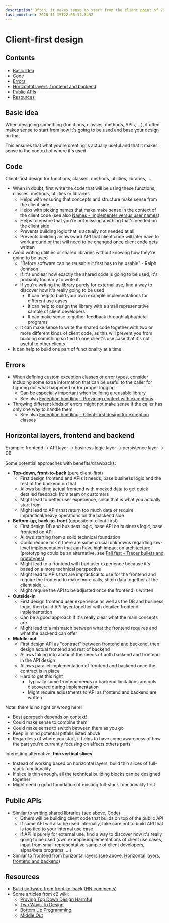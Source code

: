 ```yaml
---
description: Often, it makes sense to start from the client point of view
last_modified: 2020-11-15T22:06:37.349Z
---
```


# Client-first design

## Contents

-   [Basic idea](#basic-idea)
-   [Code](#code)
-   [Errors](#errors)
-   [Horizontal layers, frontend and backend](#horizontal-layers-frontend-and-backend)
-   [Public APIs](#public-apis)
-   [Resources](#resources)

## Basic idea

When designing something (functions, classes, methods, APIs, ...), it often makes sense to start from how it's going to be used and base your design on that

This ensures that what you're creating is actually useful and that it makes sense in the context of where it's used

## Code

Client-first design for functions, classes, methods, utilities, libraries, ...

-   When in doubt, first write the code that will be using these functions, classes, methods, utilities or libraries
    -   Helps with ensuring that concepts and structure make sense from the client side
    -   Helps with picking names that make make sense in the context of the client code (see also [Names - Implementer versus user names](../architecture-design/Names.md#implementer-versus-user-names))
    -   Helps to ensure that you're not missing anything that's needed on the client side
    -   Prevents building logic that is actually not needed at all
    -   Prevents building an awkward API that client code will later have to work around or that will need to be changed once client code gets written
-   Avoid writing utilities or shared libraries without knowing how they're going to be used
    -   "Before software can be reusable it first has to be usable" - Ralph Johnson
    -   If it's unclear how exactly the shared code is going to be used, it's probably too early to write it
    -   If you're writing the library purely for external use, find a way to discover how it's really going to be used
        -   It can help to build your own example implementations for different use cases
        -   It can help to design the library with a small representative sample of client developers
        -   It can make sense to gather feedback through alpha/beta programs
    -   It can make sense to write the shared code together with two or more different kinds of client code, as this will prevent you from building something so tied to one client's use case that it's not useful to other clients
-   It can help to build one part of functionality at a time

## Errors

-   When defining custom exception classes or error types, consider including some extra information that can be useful to the caller for figuring out what happened or for proper logging
    -   Can be especially important when building a reusable library
    -   See also [Exception handling - Providing context with exceptions](../architecture-design/Exception-handling.md#providing-context-with-exceptions)
-   Throwing different kinds of errors might not make sense if the caller has only one way to handle them
    -   See also [Exception handling - Client-first design for exception classes](../architecture-design/Exception-handling.md#client-first-design-for-exception-classes)

## Horizontal layers, frontend and backend

Example: frontend -> API layer -> business logic layer -> persistence layer -> DB

Some potential approaches with benefits/drawbacks:

-   **Top-down, front-to-back** (pure client-first)
    -   First design frontend and APIs it needs, base business logic and the rest of the backend on that
    -   Allows building actual frontend with mocked data to get quick detailed feedback from team or customers
    -   Might lead to better user experience, since that is what you actually start from
    -   Might lead to APIs that return too much data or require impractical/heavy operations on the backend side
-   **Bottom-up, back-to-front** (opposite of client-first)
    -   First design DB and business logic, base API on business logic, base frontend on API
    -   Allows starting from a solid technical foundation
    -   Could reduce risk if there are some crucial unknowns regarding low-level implementation that can have high impact on architecture (prototyping could be an alternative, see [Fail fast - Tracer bullets and prototypes](../mindset/Fail-fast.md#tracer-bullets-and-prototypes))
    -   Might lead to a frontend with bad user experience because it's based on a more technical perspective
    -   Might lead to APIs that are impractical to use for the frontend and require the frontend to make more calls, stitch data together at the client side, ...
    -   Might require the API to be adjusted once the frontend is written
-   **Outside-in**
    -   First design frontend user experience as well as the DB and business logic, then build API layer together with detailed frontend implementation
    -   Can be a good approach if it's really clear what the main concepts are
    -   Might lead to a mismatch between what the frontend requires and what the backend can offer
-   **Middle-out**
    -   First design API as "contract" between frontend and backend, then design actual frontend and rest of backend
    -   Allows taking into account the needs of both backend and frontend in the API design
    -   Allows parallel implementation of frontend and backend once the contract is in place
    -   Hard to get this right
        -   Typically some frontend needs or backend limitations are only discovered during implementation
        -   Might require adjustments to API as frontend and backend are written

Note: there is no right or wrong here!

-   Best approach depends on context!
-   Could make sense to combine them
-   Could make sense to switch between them as you go
-   Keep in mind potential pitfalls listed above
-   Regardless of where you start, it helps to have some awareness of how the part you're currently focusing on affects others parts

Interesting alternative: **thin vertical slices**

-   Instead of working based on horizontal layers, build thin slices of full-stack functionality
-   If slice is thin enough, all the technical building blocks can be designed together
-   Might need a good foundation of existing full-stack functionality first

## Public APIs

-   Similar to writing shared libraries (see above, [Code](#code))
    -   Others will be building client code that builds on top of the public API
    -   If same API will also be used internally, take care not to build API that is too tied to your internal use case
    -   If API is purely for external use, find a way to discover how it's really going to be used (own example implementations of client use cases, input from small representative sample of client developers, alpha/beta programs, ...)
-   Similar to frontend from horizontal layers (see above, [Horizontal layers, frontend and backend](#horizontal-layers-frontend-and-backend))

## Resources

-   [Build software from front-to-back](https://happyvalley.dev/build-software-from-front-to-back/) ([HN comments](https://news.ycombinator.com/item?id=23179850))
-   Some articles from c2 wiki:
    -   [Proving Top Down Design Harmful](https://wiki.c2.com/?ProvingTopDownDesignHarmful)
    -   [Two Ways To Design](https://wiki.c2.com/?TwoWaysToDesign)
    -   [Bottom Up Programming](https://wiki.c2.com/?BottomUpProgramming)
    -   [Middle Out](https://wiki.c2.com/?MiddleOut)
